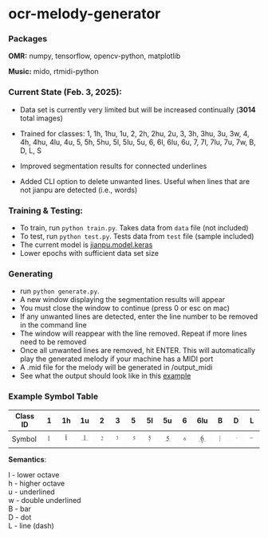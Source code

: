 # ocr-melody-generator

### Packages
**OMR:** numpy, tensorflow, opencv-python, matplotlib

**Music:** mido, rtmidi-python


### Current State (Feb. 3, 2025):
- Data set is currently very limited but will be increased continually (**3014** total images)
- Trained for classes: 1, 1h, 1hu, 1u, 2, 2h, 2hu, 2u, 3, 3h, 3hu, 3u, 3w, 4, 4h, 4hu, 4lu, 4u, 5, 5h, 5hu, 5l, 5lu, 5u, 6, 6l, 6lu, 6u, 7, 7l, 7lu, 7u, 7w, B, D, L, S


- Improved segmentation results for connected underlines
- Added CLI option to delete unwanted lines. Useful when lines that are not jianpu are detected (i.e., words)

### Training & Testing:
- To train, run ``` python train.py ```. Takes data from ``` data ``` file (not included)
- To test, run ``` python test.py ```. Tests data from ``` test ``` file (sample included)
- The current model is [jianpu.model.keras](jianpu.model.keras) 
- Lower epochs with sufficient data set size

### Generating
- run ``` python generate.py ```.
- A new window displaying the segmentation results will appear
- You must close the window to continue (press 0 or esc on mac)
- If any unwanted lines are detected, enter the line number to be removed in the command line
- The window will reappear with the line removed. Repeat if more lines need to be removed
- Once all unwanted lines are removed, hit ENTER. This will automatically play the generated melody if your machine has a MIDI port
- A .mid file for the melody will be generated in /output_midi
- See what the output should look like in this [example](example/example.md)

### Example Symbol Table
|Class ID| 1  | 1h | 1u | 2  | 3  | 5  | 5l | 5u | 6  | 6lu| B  | D  | L  |
|----|----|----|----|----|----|----|----|----|----|----|----|----|----|
| Symbol |![1](images/1_0.PNG)|![1h](images/1h_0.PNG)|![1u](images/1u_0.PNG)|![2](images/2_0.PNG)|![3](images/3_0.PNG)|![5](images/5_0.PNG)|![5l](images/5l_0.PNG)|![5u](images/5u_0.PNG)|![6](images/6_0.PNG)|![6lu](images/6lu_0.PNG)|![B](images/B_0.PNG)|![D](images/D_0.PNG)|![L](images/L_0.PNG)|

**Semantics**:

l - lower octave\
h - higher octave\
u - underlined\
w - double underlined\
B - bar\
D - dot\
L - line (dash)
